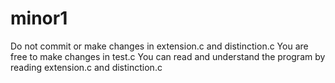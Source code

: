 # minor1
Do not commit or make changes in extension.c and distinction.c
You are free to make changes in test.c
You can read and understand the program by reading extension.c and distinction.c
